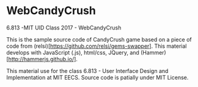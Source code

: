# WebCandyCrush
6.813 -MIT UID Class 2017 - WebCandyCrush

This is the sample source code of CandyCrush game based on a piece of code from (relsi)[https://github.com/relsi/gems-swapper]. 
This material develops with JavaScript (.js), html/css, JQuery, and (Hammer)[http://hammerjs.github.io/]. 

This material use for the class 6.813 - User Interface Design and Implementation at MIT EECS. 
Source code is patially under MIT License. 